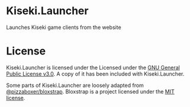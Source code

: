 # Kiseki.Launcher
Launches Kiseki game clients from the website 

# License
Kiseki.Launcher is licensed under the Licensed under the [GNU General Public License v3.0](https://www.gnu.org/licenses/gpl-3.0.txt). A copy of it has been included with Kiseki.Launcher.

Some parts of Kiseki.Launcher are loosely adapted from [@pizzaboxer/bloxstrap](https://github.com/pizzaboxer/bloxstrap). Bloxstrap is a project licensed under the [MIT license](https://github.com/pizzaboxer/bloxstrap/blob/main/LICENSE).